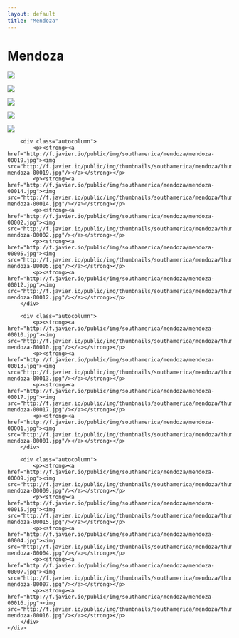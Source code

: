 ```yaml
---
layout: default
title: "Mendoza"
---
```


<h1 class="page" style="padding-left:0%;">Mendoza</h1>
<div class="page">
    <div class="autowide">
        <div class="autocolumn">
            <p><strong><a href="http://f.javier.io/public/img/southamerica/mendoza/mendoza-00008.jpg"><img src="http://f.javier.io/public/img/thumbnails/southamerica/mendoza/thumbnail-mendoza-00008.jpg"/></a></strong></p>
            <p><strong><a href="http://f.javier.io/public/img/southamerica/mendoza/mendoza-00006.jpg"><img src="http://f.javier.io/public/img/thumbnails/southamerica/mendoza/thumbnail-mendoza-00006.jpg"/></a></strong></p>
            <p><strong><a href="http://f.javier.io/public/img/southamerica/mendoza/mendoza-00018.jpg"><img src="http://f.javier.io/public/img/thumbnails/southamerica/mendoza/thumbnail-mendoza-00018.jpg"/></a></strong></p>
            <p><strong><a href="http://f.javier.io/public/img/southamerica/mendoza/mendoza-00003.jpg"><img src="http://f.javier.io/public/img/thumbnails/southamerica/mendoza/thumbnail-mendoza-00003.jpg"/></a></strong></p>
            <p><strong><a href="http://f.javier.io/public/img/southamerica/mendoza/mendoza-00011.jpg"><img src="http://f.javier.io/public/img/thumbnails/southamerica/mendoza/thumbnail-mendoza-00011.jpg"/></a></strong></p>
        </div>

        <div class="autocolumn">
            <p><strong><a href="http://f.javier.io/public/img/southamerica/mendoza/mendoza-00019.jpg"><img src="http://f.javier.io/public/img/thumbnails/southamerica/mendoza/thumbnail-mendoza-00019.jpg"/></a></strong></p>
            <p><strong><a href="http://f.javier.io/public/img/southamerica/mendoza/mendoza-00014.jpg"><img src="http://f.javier.io/public/img/thumbnails/southamerica/mendoza/thumbnail-mendoza-00014.jpg"/></a></strong></p>
            <p><strong><a href="http://f.javier.io/public/img/southamerica/mendoza/mendoza-00002.jpg"><img src="http://f.javier.io/public/img/thumbnails/southamerica/mendoza/thumbnail-mendoza-00002.jpg"/></a></strong></p>
            <p><strong><a href="http://f.javier.io/public/img/southamerica/mendoza/mendoza-00005.jpg"><img src="http://f.javier.io/public/img/thumbnails/southamerica/mendoza/thumbnail-mendoza-00005.jpg"/></a></strong></p>
            <p><strong><a href="http://f.javier.io/public/img/southamerica/mendoza/mendoza-00012.jpg"><img src="http://f.javier.io/public/img/thumbnails/southamerica/mendoza/thumbnail-mendoza-00012.jpg"/></a></strong></p>
        </div>

        <div class="autocolumn">
            <p><strong><a href="http://f.javier.io/public/img/southamerica/mendoza/mendoza-00010.jpg"><img src="http://f.javier.io/public/img/thumbnails/southamerica/mendoza/thumbnail-mendoza-00010.jpg"/></a></strong></p>
            <p><strong><a href="http://f.javier.io/public/img/southamerica/mendoza/mendoza-00013.jpg"><img src="http://f.javier.io/public/img/thumbnails/southamerica/mendoza/thumbnail-mendoza-00013.jpg"/></a></strong></p>
            <p><strong><a href="http://f.javier.io/public/img/southamerica/mendoza/mendoza-00017.jpg"><img src="http://f.javier.io/public/img/thumbnails/southamerica/mendoza/thumbnail-mendoza-00017.jpg"/></a></strong></p>
            <p><strong><a href="http://f.javier.io/public/img/southamerica/mendoza/mendoza-00001.jpg"><img src="http://f.javier.io/public/img/thumbnails/southamerica/mendoza/thumbnail-mendoza-00001.jpg"/></a></strong></p>
        </div>

        <div class="autocolumn">
            <p><strong><a href="http://f.javier.io/public/img/southamerica/mendoza/mendoza-00009.jpg"><img src="http://f.javier.io/public/img/thumbnails/southamerica/mendoza/thumbnail-mendoza-00009.jpg"/></a></strong></p>
            <p><strong><a href="http://f.javier.io/public/img/southamerica/mendoza/mendoza-00015.jpg"><img src="http://f.javier.io/public/img/thumbnails/southamerica/mendoza/thumbnail-mendoza-00015.jpg"/></a></strong></p>
            <p><strong><a href="http://f.javier.io/public/img/southamerica/mendoza/mendoza-00004.jpg"><img src="http://f.javier.io/public/img/thumbnails/southamerica/mendoza/thumbnail-mendoza-00004.jpg"/></a></strong></p>
            <p><strong><a href="http://f.javier.io/public/img/southamerica/mendoza/mendoza-00007.jpg"><img src="http://f.javier.io/public/img/thumbnails/southamerica/mendoza/thumbnail-mendoza-00007.jpg"/></a></strong></p>
            <p><strong><a href="http://f.javier.io/public/img/southamerica/mendoza/mendoza-00016.jpg"><img src="http://f.javier.io/public/img/thumbnails/southamerica/mendoza/thumbnail-mendoza-00016.jpg"/></a></strong></p>
        </div>
    </div>
</div>
